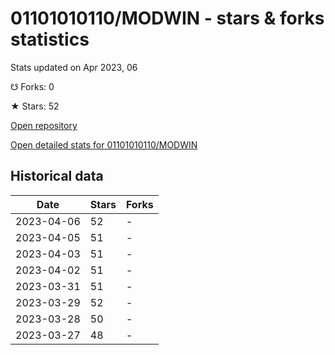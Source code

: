 # 01101010110/MODWIN - stars & forks statistics

Stats updated on Apr 2023, 06

☋ Forks: 0

★ Stars: 52

[Open repository](https://github.com/01101010110/MODWIN)

[Open detailed stats for 01101010110/MODWIN](https://reviewgithub.com/rep/01101010110/MODWIN)

## Historical data
| Date | Stars | Forks |
|------|-------|-------|
| 2023-04-06 | 52 | - | 
| 2023-04-05 | 51 | - | 
| 2023-04-03 | 51 | - | 
| 2023-04-02 | 51 | - | 
| 2023-03-31 | 51 | - | 
| 2023-03-29 | 52 | - | 
| 2023-03-28 | 50 | - | 
| 2023-03-27 | 48 | - | 

